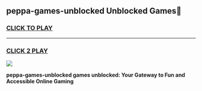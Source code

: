 
## peppa-games-unblocked Unblocked Games👋
<h3>
<a href="https://news.freeplayer.one?title=peppa-games-unblocked&ref=16F">CLICK TO PLAY</a></h3>
<hr>

<h3>
<a href="https://news.freeplayer.one?title=peppa-games-unblocked&ref=16F">CLICK 2 PLAY</a>
  
</h3>

<a href="https://news.freeplayer.one?title=peppa-games-unblocked&ref=16F/"><img src="https://clearcache.store/games.png"></a>


**peppa-games-unblocked games unblocked: Your Gateway to Fun and Accessible Online Gaming**
